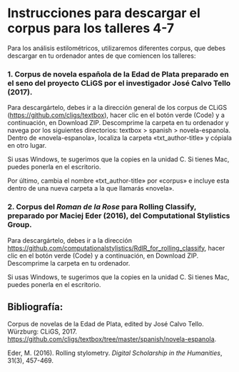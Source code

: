 # Instrucciones para descargar el corpus para los talleres 4-7

Para los análisis estilométricos, utilizaremos diferentes corpus, que debes descargar en tu ordenador antes de que comiencen los talleres: 

### 1. Corpus de novela española de la Edad de Plata preparado en el seno del proyecto CLiGS por el investigador José Calvo Tello (2017). 

Para descargártelo, debes ir a la dirección general de los corpus de CLiGS (https://github.com/cligs/textbox), hacer clic en el botón verde (Code) y a continuación, en Download ZIP. Descomprime la carpeta en tu ordenador y navega por los siguientes directorios: textbox > spanish > novela-espanola. Dentro de «novela-espanola», localiza la carpeta «txt_author-title» y cópiala en otro lugar. 

Si usas Windows, te sugerimos que la copies en la unidad C. Si tienes Mac, puedes ponerla en el escritorio. 

Por último, cambia el nombre «txt_author-title» por «corpus» e incluye esta dentro de una nueva carpeta a la que llamarás «novela».

### 2. Corpus del <i>Roman de la Rose</i> para Rolling Classify, preparado por Maciej Eder (2016), del Computational Stylistics Group.

Para descargártelo, debes ir a la dirección https://github.com/computationalstylistics/RdlR_for_rolling_classify, hacer clic en el botón verde (Code) y a continuación, en Download ZIP. Descomprime la carpeta en tu ordenador.

Si usas Windows, te sugerimos que la copies en la unidad C. Si tienes Mac, puedes ponerla en el escritorio.

## Bibliografía:
Corpus de novelas de la Edad de Plata, edited by José Calvo Tello. Würzburg: CLiGS, 2017. https://github.com/cligs/textbox/tree/master/spanish/novela-espanola.

Eder, M. (2016). Rolling stylometry. <i>Digital Scholarship in the Humanities</i>, 31(3), 457-469.
